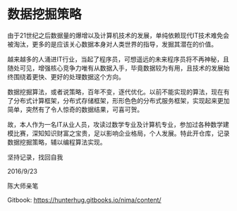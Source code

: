 # 数据挖掘策略

由于21世纪之后数据量的爆增以及计算机技术的发展，单纯依赖现代IT技术难免会被淘汰，更多的是应该关心数据本身对人类世界的指导，发掘其潜在的价值。

越来越多的人涌进IT行业，当起了程序员，可想遥远的未来程序员将不再神秘，且随处可见，增强核心竞争力唯有从数据入手，毕竟数据较为有用，且技术的发展始终围绕着更快、更好的处理数据这个方向。

数据挖掘算法，或者说策略，百年不变，逐代优化。以前不能实现的算法，现在有了分布式计算框架，分布式存储框架，形形色色的分布式服务框架，实现起来更加简单，突然有了令人惊奇的数据结果，可喜可贺。

故，本人作为一名IT从业人员，攻读过数学专业及计算机专业，参加过各种数学建模比赛，深知知识财富之宝贵，足以影响企业格局，个人发展。特此开仓库，记录数据挖掘策略，辅以编程算法实现。

坚持记录，找回自我

2016/9/23

陈大师亲笔


Gitbook: https://hunterhug.gitbooks.io/nima/content/
